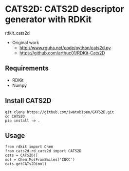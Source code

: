 # CATS2D: CATS2D descriptor generator with RDKit
rdkit_cats2d
- Original work
  - http://www.rguha.net/code/python/cats2d.py
  - https://github.com/arthuc01/RDKit-Cats2D


## Requirements
- RDKit
- Numpy


## Install CATS2D

    git clone https://github.com/iwatobipen/CATS2D.git
    cd CATS2D
    pip install -e .


## Usage

    from rdkit import Chem
    from cats2d.rd_cats2d import CATS2D
    cats = CATS2D()
    mol = Chem.MolFromSmiles('COCC')
    cats.getCATs2D(mol)         